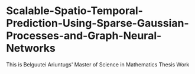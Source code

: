 # Scalable-Spatio-Temporal-Prediction-Using-Sparse-Gaussian-Processes-and-Graph-Neural-Networks
This is Belguutei Ariuntugs' Master of Science in Mathematics Thesis Work
